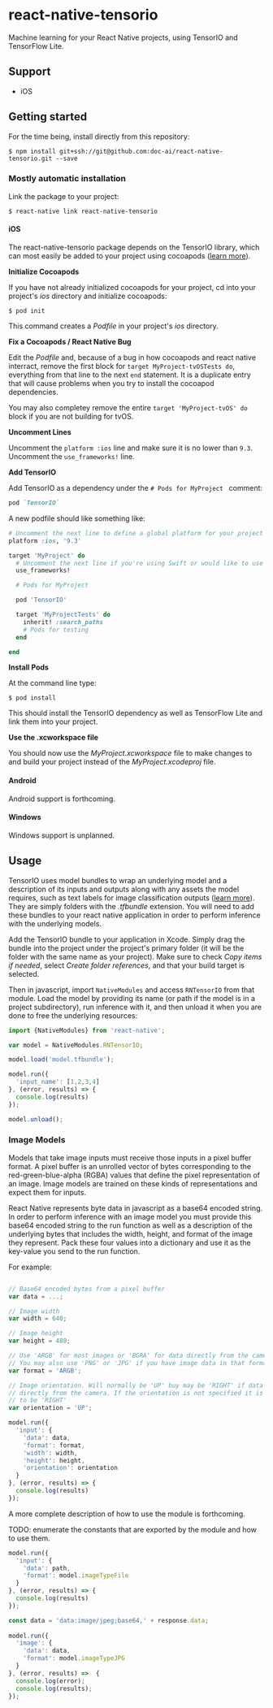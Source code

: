 # react-native-tensorio

Machine learning for your React Native projects, using TensorIO and TensorFlow Lite.

## Support

- iOS

## Getting started

For the time being, install directly from this repository:

`$ npm install git+ssh://git@github.com:doc-ai/react-native-tensorio.git --save`

### Mostly automatic installation

Link the package to your project:

`$ react-native link react-native-tensorio`

#### iOS

The react-native-tensorio package depends on the TensorIO library, which can most easily be added to your project using cocoapods ([learn more](https://cocoapods.org/)).

**Initialize Cocoapods**

If you have not already initialized cocoapods for your project, cd into your project's *ios* directory and initialize cocoapods:

```
$ pod init
```

This command creates a *Podfile* in your project's *ios* directory. 

**Fix a Cocoapods / React Native Bug**

Edit the *Podfile* and, because of a bug in how cocoapods and react native interract, remove the first block for `target MyProject-tvOSTests do`, everything from that line to the next `end` statement. It is a duplicate entry that will cause problems when you try to install the cocoapod dependencies.

You may also completey remove the entire `target 'MyProject-tvOS' do` block if you are not building for tvOS.

**Uncomment Lines**

Uncomment the `platform :ios` line and make sure it is no lower than `9.3`. Uncomment the `use_frameworks!` line.

**Add TensorIO**

Add TensorIO as a dependency under the `# Pods for MyProject ` comment:

```rb
pod `TensorIO`
```

A new podfile should like something like:

```rb
# Uncomment the next line to define a global platform for your project
platform :ios, '9.3'

target 'MyProject' do
  # Uncomment the next line if you're using Swift or would like to use dynamic frameworks
  use_frameworks!

  # Pods for MyProject

  pod 'TensorIO'

  target 'MyProjectTests' do
    inherit! :search_paths
    # Pods for testing
  end

end

```

**Install Pods**

At the command line type:

```
$ pod install
```

This should install the TensorIO dependency as well as TensorFlow Lite and link them into your project. 

**Use the .xcworkspace file**

You should now use the *MyProject.xcworkspace* file to make changes to and build your project instead of the *MyProject.xcodeproj* file.

<!--### Manual installation

#### iOS

1. In XCode, in the project navigator, right click `Libraries` ➜ `Add Files to [your project's name]`
2. Go to `node_modules` ➜ `react-native-tensorio` and add `RNTensorIO.xcodeproj`
3. In XCode, in the project navigator, select your project. Add `libRNTensorIO.a` to your project's `Build Phases` ➜ `Link Binary With Libraries`
4. Run your project (`Cmd+R`)<
-->

#### Android

Android support is forthcoming.

<!-- 
1. Open up `android/app/src/main/java/[...]/MainActivity.java`
  - Add `import com.reactlibrary.RNTensorIOPackage;` to the imports at the top of the file
  - Add `new RNTensorIOPackage()` to the list returned by the `getPackages()` method
2. Append the following lines to `android/settings.gradle`:
  	```
  	include ':react-native-tensorio'
  	project(':react-native-tensorio').projectDir = new File(rootProject.projectDir, 	'../node_modules/react-native-tensorio/android')
  	```
3. Insert the following lines inside the dependencies block in `android/app/build.gradle`:
  	```
      compile project(':react-native-tensorio')
  	```
-->

#### Windows
<!--[Read it! :D](https://github.com/ReactWindows/react-native)-->

Windows support is unplanned.

<!-- 
1. In Visual Studio add the `RNTensorIO.sln` in `node_modules/react-native-tensorio/windows/RNTensorIO.sln` folder to their solution, reference from their app.
2. Open up your `MainPage.cs` app
  - Add `using Tensor.IO.RNTensorIO;` to the usings at the top of the file
  - Add `new RNTensorIOPackage()` to the `List<IReactPackage>` returned by the `Packages` method 
-->

## Usage

TensorIO uses model bundles to wrap an underlying model and a description of its inputs and outputs along with any assets the model requires, such as text labels for image classification outputs ([learn more](https://github.com/doc-ai/TensorIO)). They are simply folders with the *.tfbundle* extension. You will need to add these bundles to your react native application in order to perform inference with the underlying models.

Add the TensorIO bundle to your application in Xcode. Simply drag the bundle into the project under the project's primary folder (it will be the folder with the same name as your project). Make sure to check *Copy items if needed*, select *Create folder references*, and that your build target is selected.

Then in javascript, import `NativeModules` and access `RNTensorIO` from that module. Load the model by providing its name (or path if the model is in a project subdirectory), run inference with it, and then unload it when you are done to free the underlying resources:

```javascript
import {NativeModules} from 'react-native';

var model = NativeModules.RNTensorIO;

model.load('model.tfbundle');

model.run({
  'input_name': [1,2,3,4]
}, (error, results) => {
  console.log(results)
});

model.unload();
```

### Image Models

Models that take image inputs must receive those inputs in a pixel buffer format. A pixel buffer is an unrolled vector of bytes corresponding to the red-green-blue-alpha (RGBA) values that define the pixel representation of an image. Image models are trained on these kinds of representations and expect them for inputs.

React Native represents byte data in javascript as a base64 encoded string. In order to perform inference with an image model you must provide this base64 encoded string to the run function as well as a description of the underlying bytes that includes the width, height, and format of the image they represent. Pack these four values into a dictionary and use it as the key-value you send to the run function.

For example:

```js

// Base64 encoded bytes from a pixel buffer
var data = ...;

// Image width
var width = 640;

// Image height
var height = 480;

// Use 'ARGB' for most images or 'BGRA' for data directly from the camera
// You may also use 'PNG' or 'JPG' if you have image data in that format
var format = 'ARGB';

// Image orientation. Will normally be 'UP' buy may be 'RIGHT' if data is coming 
// directly from the camera. If the orientation is not specified it is assumed
// to be 'RIGHT'
var orientation = 'UP';

model.run({
  'input': {
    'data': data,
    'format': format,
    'width': width,
    'height': height,
    'orientation': orientation
  }
}, (error, results) => {
  console.log(results)
});

```

A more complete description of how to use the module is forthcoming.

TODO: enumerate the constants that are exported by the module and how to use them.

  
```js
model.run({
  'input': {
    'data': path,
    'format': model.imageTypeFile
  }
}, (error, results) => {
  console.log(results)
});
```

```js
const data = 'data:image/jpeg;base64,' + response.data;
    
model.run({
  'image': {
    'data': data,
    'format': model.imageTypeJPG
  }
}, (error, results) =>  {
  console.log(error);
  console.log(results);
});
```